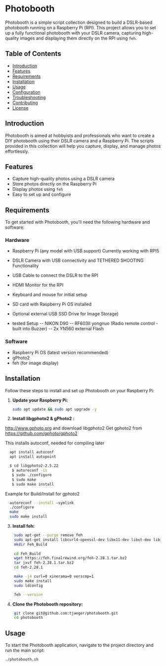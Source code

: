 # Photobooth

Photobooth is a simple script collection designed to build a DSLR-based photobooth running on a Raspberry Pi (RPI). This project allows you to set up a fully functional photobooth with your DSLR camera, capturing high-quality images and displaying them directly on the RPI using `feh`.

## Table of Contents

- [Introduction](#introduction)
- [Features](#features)
- [Requirements](#requirements)
- [Installation](#installation)
- [Usage](#usage)
- [Configuration](#configuration)
- [Troubleshooting](#troubleshooting)
- [Contributing](#contributing)
- [License](#license)

## Introduction

Photobooth is aimed at hobbyists and professionals who want to create a DIY photobooth using their DSLR camera and a Raspberry Pi. The scripts provided in this collection will help you capture, display, and manage photos effortlessly.

## Features

- Capture high-quality photos using a DSLR camera
- Store photos directly on the Raspberry Pi
- Display photos using `feh`
- Easy to set up and configure

## Requirements

To get started with Photobooth, you'll need the following hardware and software:

### Hardware

- Raspberry Pi (any model with USB support)
  Currently working with RPI5
- DSLR Camera with USB connectivity and TETHERED SHOOTING Functionality
- USB Cable to connect the DSLR to the RPI
- HDMI Monitor for the RPI
- Keyboard and mouse for initial setup
- SD card with Raspberry Pi OS installed
- Optional external USB SSD Drive for Image Storage)

- tested Setup
-- NIKON D90
-- RF603II yongnuo (Radio remote control - built into Buzzer)
-- 2x YN560 external Flash

### Software

- Raspberry Pi OS (latest version recommended)
- gPhoto2
- feh (for image display)

## Installation

Follow these steps to install and set up Photobooth on your Raspberry Pi:

1. **Update your Raspberry Pi:**
    ```sh
    sudo apt update && sudo apt upgrade -y
    ```

2. **Install libgphoto2 & gPhoto2 :**

http://www.gphoto.org and download libgphoto2
Get gphoto2 from https://github.com/gphoto/gphoto2

This installs autoconf, needed for compiling later
```sh
  apt install autoconf
  apt install autopoint
```

```sh
  $ cd libgphoto2-2.5.22
   $ autoreconf -is
   $ sudo ./configure
   $ sudo make
   $ sudo make install
```
Example for Build/Install for gphoto2
```sh
  autoreconf --install —symlink
  ./configure
  make
  sudo make install
```

3. **Install feh:**
```sh
    sudo apt-get --purge remove feh
    sudo apt-get install libcurl4-openssl-dev libx11-dev libxt-dev libimlib2-dev libxinerama-dev libjpeg-progs libpng-dev libexif-dev libexif12
    mkdir Feh_Build
    
    cd Feh_Build
    wget https://feh.finalrewind.org/feh-2.28.1.tar.bz2
    tar jxvf feh-2.28.1.tar.bz2
    cd feh-2.28.1

    make -j4 curl=0 xinerama=0 verscmp=1
    sudo make install
    sudo ldconfig

    feh --version
```

4. **Clone the Photobooth repository:**
```sh
    git clone git@github.com:tjaeger/photobooth.git
    cd photobooth
```

## Usage

To start the Photobooth application, navigate to the project directory and run the main script:

```sh
./photobooth.sh
```